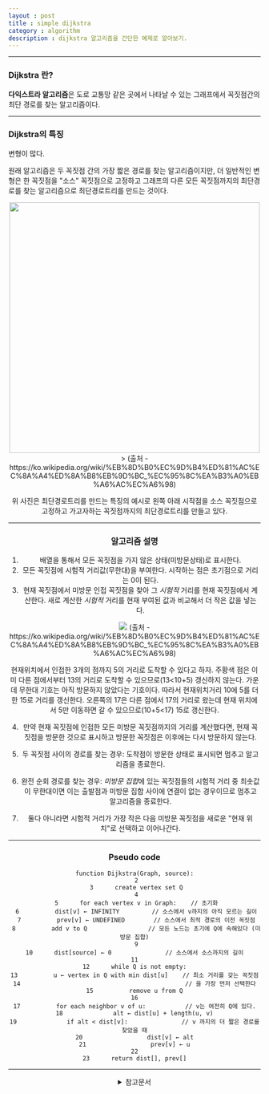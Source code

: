 ```yaml
---
layout : post
title : simple dijkstra
category : algorithm
description : dijkstra 알고리즘을 간단한 예제로 알아보기.
---
```


---

### Dijkstra 란?

**다익스트라 알고리즘**은 도로 교통망 같은 곳에서 나타날 수 있는 그래프에서 꼭짓점간의 최단 경로를 찾는 알고리즘이다.

---

### Dijkstra의 특징

변형이 많다.

원래 알고리즘은 두 꼭짓점 간의 가장 짧은 경로를 찾는 알고리즘이지만, 더 일반적인 변형은 한 꼭짓점을 "소스" 꼭짓점으로 고정하고 그래프의 다른 모든 꼭짓점까지의 최단경로를 찾는 알고리즘으로 최단경로트리를 만드는 것이다.
<center><img src = "https://upload.wikimedia.org/wikipedia/commons/2/23/Dijkstras_progress_animation.gif" width = "500"</center>>
(출처 - https://ko.wikipedia.org/wiki/%EB%8D%B0%EC%9D%B4%ED%81%AC%EC%8A%A4%ED%8A%B8%EB%9D%BC_%EC%95%8C%EA%B3%A0%EB%A6%AC%EC%A6%98)

위 사진은 최단경로트리를 만드는 특징의 예시로 왼쪽 아래 시작점을 소스 꼭짓점으로 고정하고 가고자하는 꼭짓점까지의 최단경로트리를 만들고 있다.

---

### 알고리즘 설명

1. 배열을 통해서 모든 꼭짓점을 가지 않은 상태(미방문상태)로 표시한다.
2. 모든 꼭짓점에 시험적 거리값(무한대)을 부여한다. 시작하는 점은 초기점으로 거리는 0이 된다.
3. 현재 꼭짓점에서 미방문 인접 꼭짓점을 찾아 그 *시험적* 거리를 현재 꼭짓점에서 계산한다. 새로 계산한 *시험적* 거리를 현재 부여된 값과 비교해서 더 작은 값을 넣는다.

<img src = "https://upload.wikimedia.org/wikipedia/commons/thumb/d/d4/%EB%8B%A4%EC%9D%B5%EC%8A%A4%ED%8A%B8%EB%9D%BC_%EA%B0%B1%EC%8B%A0.png/220px-%EB%8B%A4%EC%9D%B5%EC%8A%A4%ED%8A%B8%EB%9D%BC_%EA%B0%B1%EC%8B%A0.png">
(출처 - https://ko.wikipedia.org/wiki/%EB%8D%B0%EC%9D%B4%ED%81%AC%EC%8A%A4%ED%8A%B8%EB%9D%BC_%EC%95%8C%EA%B3%A0%EB%A6%AC%EC%A6%98)

현재위치에서 인접한 3개의 점까지 5의 거리로 도착할 수 있다고 하자. 주황색 점은 이미 다른 점에서부터 13의 거리로 도착할 수 있으므로(13<10+5) 갱신하지 않는다. 가운데 무한대 기호는 아직 방문하지 않았다는 기호이다. 따라서 현재위치거리 10에 5를 더한 15로 거리를 갱신한다. 오른쪽의 17은 다른 점에서 17의 거리로 왔는데 현재 위치에서 5만 이동하면 갈 수 있으므로(10+5<17) 15로 갱신한다.

4. 만약 현재 꼭짓점에 인접한 모든 미방문 꼭짓점까지의 거리를 계산했다면, 현재 꼭짓점을 방문한 것으로 표시하고 방문한 꼭짓점은 이후에는 다시 방문하지 않는다.

5. 두 꼭짓점 사이의 경로를 찾는 경우: 도착점이 방문한 상태로 표시되면 멈추고 알고리즘을 종료한다.

6. 완전 순회 경로를 찾는 경우: *미방문 집합*에 있는 꼭짓점들의 시험적 거리 중 최솟값이 무한대이면 이는 출발점과 미방문 집합 사이에 연결이 없는 경우이므로 멈추고 알고리즘을 종료한다.

7. 둘다 아니라면 시험적 거리가 가장 작은 다음 미방문 꼭짓점을 새로운 "현재 위치"로 선택하고 이어나간다.



---

### Pseudo code

```
function Dijkstra(Graph, source):
 2
 3      create vertex set Q
 4
 5      for each vertex v in Graph:    // 초기화
 6          dist[v] ← INFINITY         // 소스에서 v까지의 아직 모르는 길이
 7          prev[v] ← UNDEFINED        // 소스에서 최적 경로의 이전 꼭짓점
 8          add v to Q                 // 모든 노드는 초기에 Q에 속해있다 (미방문 집합)
 9
10      dist[source] ← 0               // 소스에서 소스까지의 길이
11
12      while Q is not empty:
13          u ← vertex in Q with min dist[u]    // 최소 거리를 갖는 꼭짓점
14                                              // 을 가장 먼저 선택한다
15          remove u from Q
16
17          for each neighbor v of u:           // v는 여전히 Q에 있다.
18              alt ← dist[u] + length(u, v)
19              if alt < dist[v]:               // v 까지의 더 짧은 경로를 찾았을 때
20                  dist[v] ← alt
21                  prev[v] ← u
22
23      return dist[], prev[]
```

---

<details>
<summary>참고문서</summary>
<div markdown="1">

- [DIJKSTRA - WIKIPEDIA](https://ko.wikipedia.org/wiki/%EB%8D%B0%EC%9D%B4%ED%81%AC%EC%8A%A4%ED%8A%B8%EB%9D%BC_%EC%95%8C%EA%B3%A0%EB%A6%AC%EC%A6%98)
- [다익스트라의 개념](https://ratsgo.github.io/data%20structure&algorithm/2017/11/26/dijkstra/)


</div>
</details>
